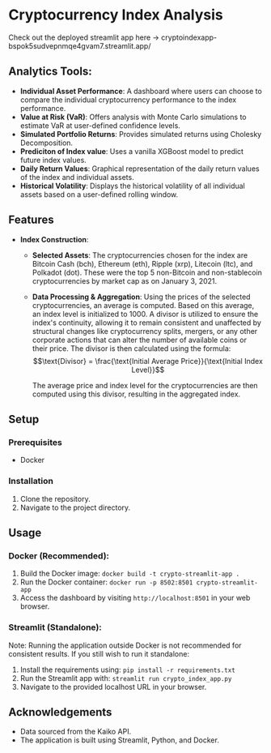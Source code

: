 # Cryptocurrency Index Analysis

Check out the deployed streamlit app here -> cryptoindexapp-bspok5sudvepnmqe4gvam7.streamlit.app/

## Analytics Tools:

- **Individual Asset Performance**: A dashboard where users can choose to compare the individual cryptocurrency performance to the index performance.
- **Value at Risk (VaR)**: Offers analysis with Monte Carlo simulations to estimate VaR at user-defined confidence levels.
- **Simulated Portfolio Returns**: Provides simulated returns using Cholesky Decomposition.
- **Prediciton of Index value**: Uses a vanilla XGBoost model to predict future index values.
- **Daily Return Values**: Graphical representation of the daily return values of the index and individual assets.
- **Historical Volatility**: Displays the historical volatility of all individual assets based on a user-defined rolling window.
  
## Features

- **Index Construction**:
    - **Selected Assets**: The cryptocurrencies chosen for the index are Bitcoin Cash (bch), Ethereum (eth), Ripple (xrp), Litecoin (ltc), and Polkadot (dot). These were the top 5 non-Bitcoin and non-stablecoin cryptocurrencies by market cap as on January 3, 2021. 
    - **Data Processing & Aggregation**: Using the prices of the selected cryptocurrencies, an average is computed. Based on this average, an index level is  initialized to 1000. A divisor is utilized to ensure the index's continuity, allowing it to remain consistent and unaffected by structural changes like cryptocurrency splits, mergers, or any other corporate actions that can alter the number of available coins or their price. The divisor is then calculated using the formula:
  $$\text{Divisor} = \frac{\text{Initial Average Price}}{\text{Initial Index Level}}$$

      The average price and index level for the cryptocurrencies are then computed using this divisor, resulting in the aggregated index.

## Setup

### Prerequisites
- Docker

### Installation
1. Clone the repository.
2. Navigate to the project directory.

## Usage

### Docker (Recommended):
1. Build the Docker image: `docker build -t crypto-streamlit-app .`
2. Run the Docker container: `docker run -p 8502:8501 crypto-streamlit-app`
3. Access the dashboard by visiting `http://localhost:8501` in your web browser.

### Streamlit (Standalone):
Note: Running the application outside Docker is not recommended for consistent results. If you still wish to run it standalone:
1. Install the requirements using: `pip install -r requirements.txt`
2. Run the Streamlit app with: `streamlit run crypto_index_app.py`
3. Navigate to the provided localhost URL in your browser.


## Acknowledgements
- Data sourced from the Kaiko API.
- The application is built using Streamlit, Python, and Docker.
